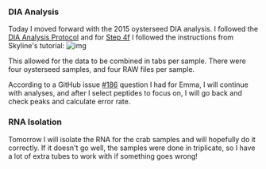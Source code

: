 ### DIA Analysis

Today I moved forward with the 2015 oysterseed DIA analysis. I followed the [DIA Analysis Protocol](https://github.com/RobertsLab/resources/blob/master/protocols/DIA-data-Analyses.md) and for [Step 4f](https://github.com/RobertsLab/resources/blob/master/protocols/DIA-data-Analyses.md#step-4f-import-dia-data-into-skyline) I followed the instructions from Skyline's tutorial:
![img](http://owl.fish.washington.edu/scaphapoda/grace/2015-oysterseed-project/Capture.PNG)

This allowed for the data to be combined in tabs per sample. There were four oysterseed samples, and four RAW files per sample. 


According to a GitHub issue [#186](https://github.com/RobertsLab/resources/issues/186) question I had for Emma, I will continue with analyses, and after I select peptides to focus on, I will go back and check peaks and calculate error rate. 

### RNA Isolation 

Tomorrow I will isolate the RNA for the crab samples and will hopefully do it correctly. If it doesn't go well, the samples were done in triplicate, so I have a lot of extra tubes to work with if something goes wrong! 
